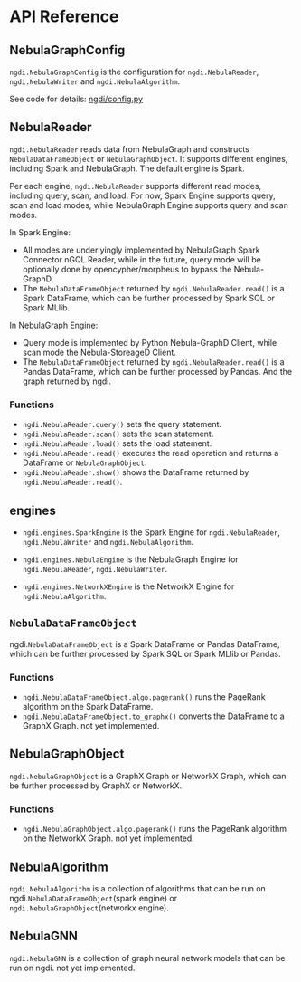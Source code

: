 # API Reference

## NebulaGraphConfig

`ngdi.NebulaGraphConfig` is the configuration for `ngdi.NebulaReader`, `ngdi.NebulaWriter` and `ngdi.NebulaAlgorithm`.

See code for details: [ngdi/config.py](../ngdi/config.py)

## NebulaReader

`ngdi.NebulaReader` reads data from NebulaGraph and constructs `NebulaDataFrameObject` or `NebulaGraphObject`.
It supports different engines, including Spark and NebulaGraph. The default engine is Spark.

Per each engine, `ngdi.NebulaReader` supports different read modes, including query, scan, and load.
For now, Spark Engine supports query, scan and load modes, while NebulaGraph Engine supports query and scan modes.

In Spark Engine:
- All modes are underlyingly implemented by NebulaGraph Spark Connector nGQL Reader, while in the future, query mode will be optionally done by opencypher/morpheus to bypass the Nebula-GraphD.
- The `NebulaDataFrameObject` returned by `ngdi.NebulaReader.read()` is a Spark DataFrame, which can be further processed by Spark SQL or Spark MLlib.

In NebulaGraph Engine:
- Query mode is implemented by Python Nebula-GraphD Client, while scan mode the Nebula-StoreageD Client.
- The `NebulaDataFrameObject` returned by `ngdi.NebulaReader.read()` is a Pandas DataFrame, which can be further processed by Pandas. And the graph returned by ngdi.

### Functions

- `ngdi.NebulaReader.query()` sets the query statement.
- `ngdi.NebulaReader.scan()` sets the scan statement.
- `ngdi.NebulaReader.load()` sets the load statement.
- `ngdi.NebulaReader.read()` executes the read operation and returns a DataFrame or `NebulaGraphObject`.
- `ngdi.NebulaReader.show()` shows the DataFrame returned by `ngdi.NebulaReader.read()`.

## engines

- `ngdi.engines.SparkEngine` is the Spark Engine for `ngdi.NebulaReader`, `ngdi.NebulaWriter` and `ngdi.NebulaAlgorithm`.

- `ngdi.engines.NebulaEngine` is the NebulaGraph Engine for `ngdi.NebulaReader`, `ngdi.NebulaWriter`.

- `ngdi.engines.NetworkXEngine` is the NetworkX Engine for `ngdi.NebulaAlgorithm`.

## `NebulaDataFrameObject`

ngdi.`NebulaDataFrameObject` is a Spark DataFrame or Pandas DataFrame, which can be further processed by Spark SQL or Spark MLlib or Pandas.

### Functions

- `ngdi.NebulaDataFrameObject.algo.pagerank()` runs the PageRank algorithm on the Spark DataFrame.
- `ngdi.NebulaDataFrameObject.to_graphx()` converts the DataFrame to a GraphX Graph. not yet implemented.

## NebulaGraphObject

`ngdi.NebulaGraphObject` is a GraphX Graph or NetworkX Graph, which can be further processed by GraphX or NetworkX.

### Functions

- `ngdi.NebulaGraphObject.algo.pagerank()` runs the PageRank algorithm on the NetworkX Graph. not yet implemented.

## NebulaAlgorithm

`ngdi.NebulaAlgorithm` is a collection of algorithms that can be run on ngdi.`NebulaDataFrameObject`(spark engine) or `ngdi.NebulaGraphObject`(networkx engine).

## NebulaGNN

`ngdi.NebulaGNN` is a collection of graph neural network models that can be run on ngdi. not yet implemented.
